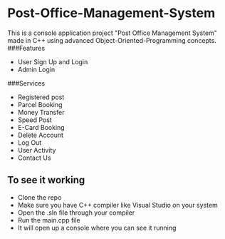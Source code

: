 # Post-Office-Management-System
This is a console application project "Post Office Management System" made in C++ using advanced Object-Oriented-Programming concepts.
###Features
- User Sign Up and Login
- Admin Login

###Services
- Registered post
- Parcel Booking
- Money Transfer
- Speed Post
- E-Card Booking
- Delete Account
- Log Out
- User Activity
- Contact Us

## To see it working
- Clone the repo
- Make sure you have C++ compiler like Visual Studio on your system
- Open the .sln file through your compiler
- Run the main.cpp file
- It will open up a console where you can see it running


